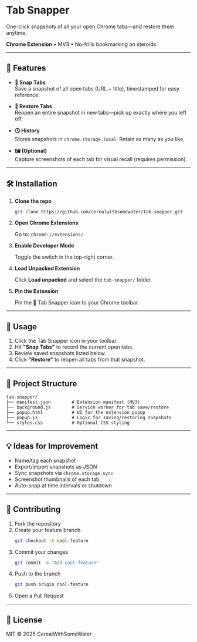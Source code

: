 # Tab Snapper

One-click snapshots of all your open Chrome tabs—and restore them anytime.

**Chrome Extension** • MV3 • No-frills bookmarking on steroids

---

## 🚀 Features

- **📸 Snap Tabs**  
  Save a snapshot of all open tabs (URL + title), timestamped for easy reference.

- **🔁 Restore Tabs**  
  Reopen an entire snapshot in new tabs—pick up exactly where you left off.

- **🕓 History**  
  Stores snapshots in `chrome.storage.local`. Retain as many as you like.

- **🖼️ (Optional)**  
  Capture screenshots of each tab for visual recall (requires permission).

---

## 🛠️ Installation

1. **Clone the repo**

    ```bash
    git clone https://github.com/cerealwithsomewater/tab-snapper.git
    ```

2. **Open Chrome Extensions**

    Go to: `chrome://extensions/`

3. **Enable Developer Mode**

    Toggle the switch in the top-right corner.

4. **Load Unpacked Extension**

    Click **Load unpacked** and select the `tab-snapper/` folder.

5. **Pin the Extension**

    Pin the 📸 Tab Snapper icon to your Chrome toolbar.

---

## 📖 Usage

1. Click the Tab Snapper icon in your toolbar.
2. Hit **"Snap Tabs"** to record the current open tabs.
3. Review saved snapshots listed below.
4. Click **"Restore"** to reopen all tabs from that snapshot.

---

## 🧪 Project Structure

```
tab-snapper/
├── manifest.json        # Extension manifest (MV3)
├── background.js        # Service worker for tab save/restore
├── popup.html           # UI for the extension popup
├── popup.js             # Logic for saving/restoring snapshots
└── styles.css           # Optional CSS styling
```

---

## 💡 Ideas for Improvement

- Name/tag each snapshot
- Export/import snapshots as JSON
- Sync snapshots via `chrome.storage.sync`
- Screenshot thumbnails of each tab
- Auto-snap at time intervals or shutdown

---

## 🤝 Contributing

1. Fork the repository  
2. Create your feature branch  
    ```bash
    git checkout -b cool-feature
    ```
3. Commit your changes  
    ```bash
    git commit -m "Add cool-feature"
    ```
4. Push to the branch  
    ```bash
    git push origin cool-feature
    ```
5. Open a Pull Request

---

## 📄 License

MIT © 2025 CerealWithSomeWater
